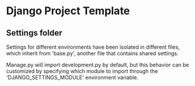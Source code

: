 # Django Project Template

## Settings folder

Settings for different environments have been isolated in different files, which inherit from 'base.py', another file that contains shared settings.

Manage.py will import development.py by default, but this behavior can be customized by specifying which module to import through the 'DJANGO_SETTINGS_MODULE' environment variable.
